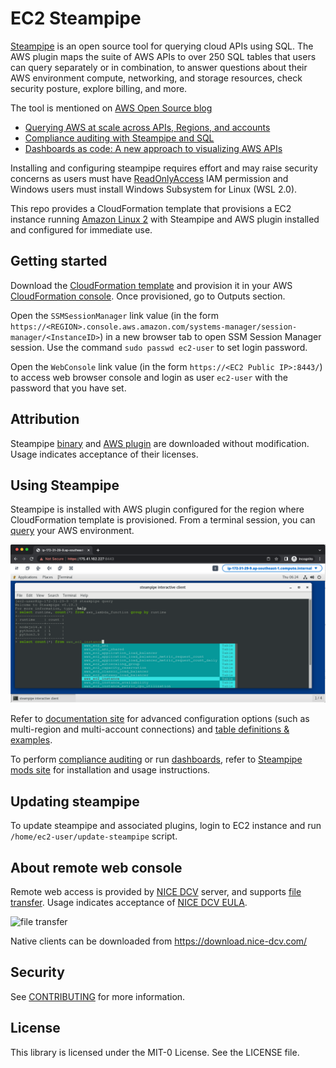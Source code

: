 # EC2 Steampipe
[Steampipe](https://steampipe.io/) is an open source tool for querying cloud APIs using SQL. The AWS plugin maps the suite of AWS APIs to over 250 SQL tables that users can query separately or in combination, to answer questions about their AWS environment compute, networking, and storage resources, check security posture, explore billing, and more.

The tool is mentioned on [AWS Open Source blog](https://aws.amazon.com/blogs/opensource/)
- [Querying AWS at scale across APIs, Regions, and accounts](https://aws.amazon.com/blogs/opensource/querying-aws-at-scale-across-apis-regions-and-accounts/)
- [Compliance auditing with Steampipe and SQL](https://aws.amazon.com/blogs/opensource/compliance-auditing-with-steampipe-and-sql/)
- [Dashboards as code: A new approach to visualizing AWS APIs](https://aws.amazon.com/blogs/opensource/dashboards-as-code-a-new-approach-to-visualizing-aws-apis/)

Installing and configuring steampipe requires effort and may raise security concerns as users must have [ReadOnlyAccess](https://docs.aws.amazon.com/aws-managed-policy/latest/reference/ReadOnlyAccess.html) IAM permission and Windows users must install Windows Subsystem for Linux (WSL 2.0).  


This repo provides a CloudFormation template that provisions a EC2 instance running [Amazon Linux 2](https://aws.amazon.com/amazon-linux-2/) with Steampipe and AWS plugin installed and configured for immediate use. 



## Getting started
Download the [CloudFormation template](ec2-steampipe.yaml) and provision it in your AWS [CloudFormation console](https://console.aws.amazon.com/cloudformation). 
Once provisioned, go to Outputs section.


Open the `SSMSessionManager` link value (in the form `https://<REGION>.console.aws.amazon.com/systems-manager/session-manager/<InstanceID>`) in a new browser tab to open SSM Session Manager session. Use the command `sudo passwd ec2-user` to set login password. 

Open the `WebConsole` link value (in the form `https://<EC2 Public IP>:8443/`) to access web browser console and login as user `ec2-user` with the password that you have set. 
 


## Attribution
Steampipe [binary](https://steampipe.io/downloads) and [AWS plugin](https://hub.steampipe.io/plugins/turbot/aws) are downloaded without modification. Usage indicates acceptance of their licenses.


## Using Steampipe
Steampipe is installed with AWS plugin configured for the region where CloudFormation template is provisioned. From a terminal session, you can [query](https://steampipe.io/docs/query/overview) your AWS environment.

![using stampipe](images/ec2-steampipe.png)

Refer to [documentation site](https://hub.steampipe.io/plugins/turbot/aws) for advanced configuration options (such as multi-region and multi-account connections) and [table definitions & examples](https://hub.steampipe.io/plugins/turbot/aws/tables). 

To perform [compliance auditing](https://aws.amazon.com/blogs/opensource/compliance-auditing-with-steampipe-and-sql/) or run [dashboards](https://aws.amazon.com/blogs/opensource/dashboards-as-code-a-new-approach-to-visualizing-aws-apis/), refer to [Steampipe mods site](https://hub.steampipe.io/mods?q=AWS) for installation and usage instructions.

## Updating steampipe
To update steampipe and associated plugins, login to EC2 instance and run `/home/ec2-user/update-steampipe` script. 


## About remote web console
Remote web access is provided by [NICE DCV](https://aws.amazon.com/hpc/dcv/) server, and supports [file transfer](https://docs.aws.amazon.com/dcv/latest/userguide/using-transfer-web.html). Usage indicates acceptance of [NICE DCV EULA](https://www.nice-dcv.com/eula.html).

![file transfer](https://docs.aws.amazon.com/images/dcv/latest/userguide/images/web-storage.png)

Native clients can be downloaded from https://download.nice-dcv.com/


## Security

See [CONTRIBUTING](CONTRIBUTING.md#security-issue-notifications) for more information.

## License

This library is licensed under the MIT-0 License. See the LICENSE file.
